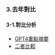 ### 3.去年對比
#### 3-1.對比分析
* [GPT4重點摘要](https://chat.openai.com/share/2575ab12-0a6f-49c5-8f54-e721a42abdea)
* [二者比較](https://github.com/FelixWuYH/IMBD2023training/blob/main/3.去年對比/compare2023with2022.pdf)

